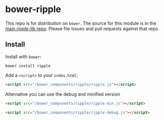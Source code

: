 # bower-ripple

This repo is for distribution on `bower`. The source for this module is in the
[main ripple-lib repo](https://github.com/ripple/ripple-lib).
Please file issues and pull requests against that repo.

## Install

Install with `bower`:

```shell
bower install ripple
```

Add a `<script>` to your `index.html`:

```html
<script src="/bower_components/ripple/ripple.js"></script>
```

Alternative you can use the debug and minified version

```html
<script src="/bower_components/ripple/ripple-min.js"></script>
```

```html
<script src="/bower_components/ripple/ripple-debug.js"></script>
```
